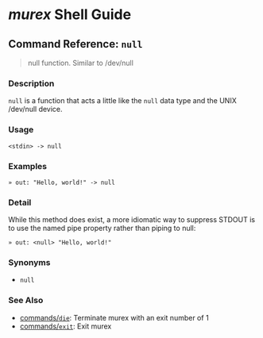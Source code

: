 # _murex_ Shell Guide

## Command Reference: `null`

> null function. Similar to /dev/null

### Description

`null` is a function that acts a little like the `null` data type and the
UNIX /dev/null device.

### Usage

    <stdin> -> null

### Examples

    » out: "Hello, world!" -> null

### Detail

While this method does exist, a more idiomatic way to suppress STDOUT is to
use the named pipe property rather than piping to null:

    » out: <null> "Hello, world!"

### Synonyms

* `null`


### See Also

* [commands/`die`](../commands/die.md):
  Terminate murex with an exit number of 1
* [commands/`exit`](../commands/exit.md):
  Exit murex